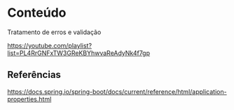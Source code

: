 # Conteúdo

Tratamento de erros e validação

https://youtube.com/playlist?list=PL4RrGNFxTW3GReKBYhwvaReAdyNk4f7gp 

## Referências

https://docs.spring.io/spring-boot/docs/current/reference/html/application-properties.html

